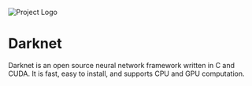 ![Project Logo](https://drive.google.com/uc?id=1ETWP_aKZDNQQAPC8MeBEC9jGH4u8Vqfz)

# Darknet #
Darknet is an open source neural network framework written in C and CUDA. It is fast, easy to install, and supports CPU and GPU computation.
